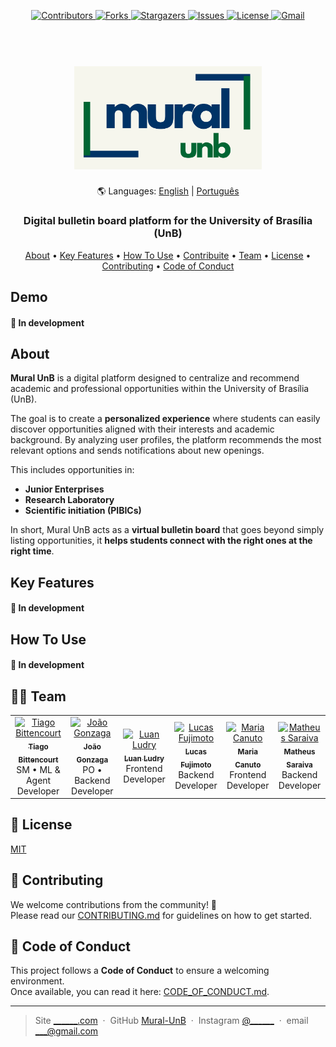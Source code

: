 <a id="readme-top"></a>


<!-- PROJECT SHIELDS -->
<!--
*** I'm using markdown "reference style" links for readability.
*** Reference links are enclosed in brackets [ ] instead of parentheses ( ).
*** See the bottom of this document for the declaration of the reference variables
*** for contributors-url, forks-url, etc. This is an optional, concise syntax you may use.
*** https://www.markdownguide.org/basic-syntax/#reference-style-links
-->
<p align="center">
  <a href="https://github.com/unb-mds/Mural-UnB/graphs/contributors">
    <img src="https://img.shields.io/github/contributors/unb-mds/Mural-UnB.svg?style=for-the-badge" alt="Contributors" />
  </a>
  <a href="https://github.com/unb-mds/Mural-UnB/network/members">
    <img src="https://img.shields.io/github/forks/unb-mds/Mural-UnB.svg?style=for-the-badge" alt="Forks" />
  </a>
  <a href="https://github.com/unb-mds/Mural-UnB/stargazers">
    <img src="https://img.shields.io/github/stars/unb-mds/Mural-UnB.svg?style=for-the-badge" alt="Stargazers" />
  </a>
  <a href="https://github.com/unb-mds/Mural-UnB/issues">
    <img src="https://img.shields.io/github/issues/unb-mds/Mural-UnB.svg?style=for-the-badge" alt="Issues" />
  </a>
  <a href="https://github.com/unb-mds/Mural-UnB/blob/main/LICENSE">
    <img src="https://img.shields.io/github/license/unb-mds/Mural-UnB.svg?style=for-the-badge" alt="License" />
  </a>
  <a href="mailto:____@gmail.com">
    <img src="https://img.shields.io/badge/Gmail-D14836?style=for-the-badge&logo=gmail&logoColor=white" alt="Gmail" />
  </a>
</p>

<h1 align="center">
  <br>
  <a href="http://www.amitmerchant.com/electron-markdownify"><img src="./assets-readme/main_logo.png" alt="Markdownify" width="300"></a>
</h1>

<p align="center"> 
  🌎 Languages: <a href="./README.en.md">English</a> | <a href="./README.md">Português</a>
</p> 

<h3 align="center">Digital bulletin board platform for the University of Brasília (UnB)</h3>
<!--
<p align="center">
  <a>
    <img src="https://badge.fury.io/js/mural-unb.svg" alt="npm version">
  </a>
  <a>
    <img src="https://badge.fury.io/py/pip.svg">
  </a>
  <a>
    <img src="https://img.shields.io/badge/docker%20engine-28.4-blue" alt="Docker">
  </a>
</p>
-->


<p align="center">
  <a href="#about">About</a> •
  <a href="#key-features">Key Features</a> •
  <a href="#how-to-use">How To Use</a> •
  <a href="#how-to-contribuite">Contribuite</a> •
  <a href="#🙋‍♂️-team">Team</a> •
  <a href="#🧾-license">License</a> •
  <a href="#🤝-contributing">Contributing</a> •
  <a href="#📜-code-of-conduct">Code of Conduct</a>
</p>

## Demo

#### 🚧 In development

## About

**Mural UnB** is a digital platform designed to centralize and recommend academic and professional opportunities within the University of Brasília (UnB).  

The goal is to create a **personalized experience** where students can easily discover opportunities aligned with their interests and academic background. By analyzing user profiles, the platform recommends the most relevant options and sends notifications about new openings.  

This includes opportunities in:  
- **Junior Enterprises**  
- **Research Laboratory**  
- **Scientific initiation (PIBICs)**    

In short, Mural UnB acts as a **virtual bulletin board** that goes beyond simply listing opportunities, it **helps students connect with the right ones at the right time**.


## Key Features

#### 🚧 In development

## How To Use

#### 🚧 In development


## 🙋‍♂️ Team

<table>
  <tr>
    <td align="center">
      <a href="https://github.com/TiagoSBittencourt">
        <img src="https://github.com/TiagoSBittencourt.png" width="100px;" alt="Tiago Bittencourt"/>
        <br /><sub><b>Tiago Bittencourt</b></sub>
      </a>
      <br /><span>SM • ML & Agent Developer</span>
    </td>
    <td align="center">
      <a href="https://github.com/Karmantinedev">
        <img src="https://github.com/Karmantinedev.png" width="100px;" alt="João Gonzaga"/>
        <br /><sub><b>João Gonzaga</b></sub>
      </a>
      <br /><span>PO • Backend Developer</span>
    </td>
    <td align="center">
      <a href="https://github.com/luanludry">
        <img src="https://github.com/luanludry.png" width="100px;" alt="Luan Ludry"/>
        <br /><sub><b>Luan Ludry</b></sub>
      </a>
      <br /><span>Frontend Developer</span>
    </td>
    <td align="center">
      <a href="https://github.com/Lucasft16">
        <img src="https://github.com/Lucasft16.png" width="100px;" alt="Lucas Fujimoto"/>
        <br /><sub><b>Lucas Fujimoto</b></sub>
      </a>
      <br /><span>Backend Developer</span>
    </td>
    <td align="center">
      <a href="https://github.com/MariaClara-Canuto">
        <img src="https://github.com/MariaClara-Canuto.png" width="100px;" alt="Maria Canuto"/>
        <br /><sub><b>Maria Canuto</b></sub>
      </a>
      <br /><span>Frontend Developer</span>
    </td>
    <td align="center">
      <a href="https://github.com/apptrx">
        <img src="https://github.com/apptrx.png" width="100px;" alt="Matheus Saraiva"/>
        <br /><sub><b>Matheus Saraiva</b></sub>
      </a>
      <br /><span>Backend Developer</span>
    </td>
  </tr>
</table>

## 🧾 License

[MIT](./LICENSE)

## 🤝 Contributing

We welcome contributions from the community! 🎉  
Please read our [CONTRIBUTING.md](./.github/CONTRIBUTING.md) for guidelines on how to get started.

## 📜 Code of Conduct

This project follows a **Code of Conduct** to ensure a welcoming environment.  
Once available, you can read it here: [CODE_OF_CONDUCT.md](./.github/CODE_OF_CONDUCT.md).

---

> Site [______.com]() &nbsp;&middot;&nbsp;
> GitHub [Mural-UnB](https://github.com/unb-mds/Mural-UnB) &nbsp;&middot;&nbsp;
> Instagram [@______]() &nbsp;&middot;&nbsp;
> email [___@gmail.com]()
